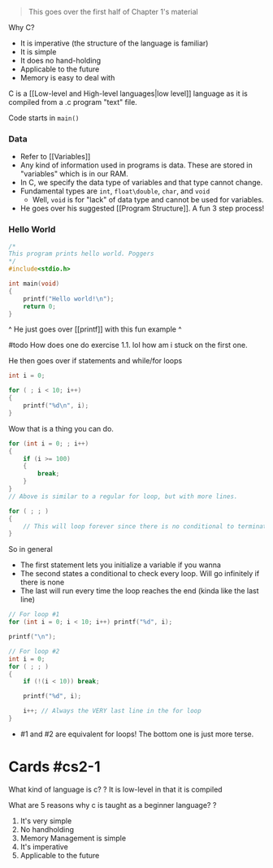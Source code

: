 > This goes over the first half of Chapter 1's material

Why C?
- It is imperative (the structure of the language is familiar)
- It is simple
- It does no hand-holding
- Applicable to the future
- Memory is easy to deal with

C is a [[Low-level and High-level languages|low level]] language as it is compiled from a .c program "text" file.

Code starts in `main()`

### Data
- Refer to [[Variables]]
- Any kind of information used in programs is data. These are stored in "variables" which is in our RAM. 
- In C, we specify the data type of variables and that type cannot change. 
- Fundamental types are `int`, `float\double`, `char`, and `void`
	- Well, `void` is for "lack" of data type and cannot be used for variables.
- He goes over his suggested [[Program Structure]]. A fun 3 step process!

### Hello World
```c
/*
This program prints hello world. Poggers
*/ 
#include<stdio.h>

int main(void)
{
	printf("Hello world!\n");
	return 0;
}
```
^ He just goes over [[printf]] with this fun example ^

#todo How does one do exercise 1.1. lol how am i stuck on the first one.

He then goes over if statements and while/for loops
```c
int i = 0;

for ( ; i < 10; i++)
{
    printf("%d\n", i);
}
```
Wow that is a thing you can do.
```c
for (int i = 0; ; i++)
{
	if (i >= 100)
	{
		break;
	}
}
// Above is similar to a regular for loop, but with more lines.

for ( ; ; )
{
	// This will loop forever since there is no conditional to terminate it.
}
```
So in general
- The first statement lets you initialize a variable if you wanna
- The second states a conditional to check every loop. Will go infinitely if there is none
- The last will run every time the loop reaches the end (kinda like the last line)
```c
// For loop #1
for (int i = 0; i < 10; i++) printf("%d", i);

printf("\n");

// For loop #2
int i = 0;
for ( ; ; )
{
	if (!(i < 10)) break;

	printf("%d", i);    

	i++; // Always the VERY last line in the for loop
}
```
- #1 and #2 are equivalent for loops! The bottom one is just more terse.

# Cards #cs2-1
What kind of language is c? 
?
It is low-level in that it is compiled

What are 5 reasons why c is taught as a beginner language?
?
1. It's very simple
2. No handholding
3. Memory Management is simple
4. It's imperative
5. Applicable to the future
